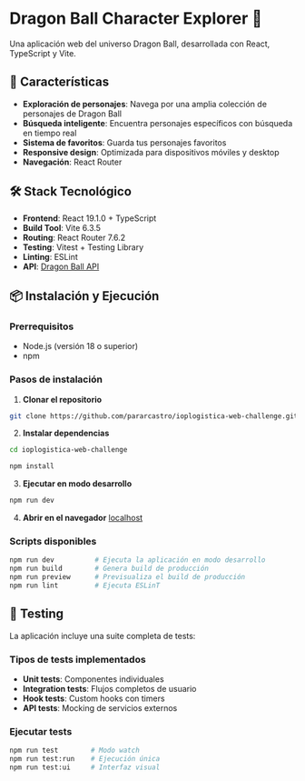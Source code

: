 # Dragon Ball Character Explorer 🐉

Una aplicación web del universo Dragon Ball, desarrollada con React, TypeScript y Vite.

## 🚀 Características

- **Exploración de personajes**: Navega por una amplia colección de personajes de Dragon Ball
- **Búsqueda inteligente**: Encuentra personajes específicos con búsqueda en tiempo real
- **Sistema de favoritos**: Guarda tus personajes favoritos
- **Responsive design**: Optimizada para dispositivos móviles y desktop
- **Navegación**: React Router

## 🛠️ Stack Tecnológico

- **Frontend**: React 19.1.0 + TypeScript
- **Build Tool**: Vite 6.3.5
- **Routing**: React Router 7.6.2
- **Testing**: Vitest + Testing Library
- **Linting**: ESLint
- **API**: [Dragon Ball API](https://web.dragonball-api.com/) 

## 📦 Instalación y Ejecución

### Prerrequisitos
- Node.js (versión 18 o superior)
- npm

### Pasos de instalación

1. **Clonar el repositorio**
```bash
git clone https://github.com/pararcastro/ioplogistica-web-challenge.git
```

2. **Instalar dependencias**
```bash
cd ioplogistica-web-challenge
```
```bash
npm install
```

3. **Ejecutar en modo desarrollo**
```bash
npm run dev
```

4. **Abrir en el navegador**
    [localhost](http://localhost:5173)


### Scripts disponibles

```bash
npm run dev          # Ejecuta la aplicación en modo desarrollo
npm run build        # Genera build de producción
npm run preview      # Previsualiza el build de producción
npm run lint         # Ejecuta ESLinT
```


## 🧪 Testing

La aplicación incluye una suite completa de tests:

### Tipos de tests implementados
- **Unit tests**: Componentes individuales
- **Integration tests**: Flujos completos de usuario
- **Hook tests**: Custom hooks con timers
- **API tests**: Mocking de servicios externos

### Ejecutar tests
```bash
npm run test        # Modo watch
npm run test:run    # Ejecución única
npm run test:ui     # Interfaz visual